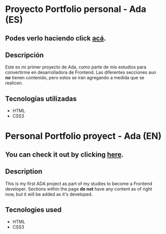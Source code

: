 # Proyecto Portfolio personal - Ada (ES)

Podes verlo haciendo click [acá](https://caroegger.github.io/Portfolio-Ada).
---
## Descripción 

Este es mi primer proyecto de Ada, como parte de mis estudios para convertirme en desarrolladora de Frontend.
Las diferentes secciones aun **no** tienen contenido, pero estos se irán agregando a medida que se realicen.

## Tecnologías utilizadas 

- HTML
- CSS3
 

# Personal Portfolio proyect - Ada (EN)

You can check it out by clicking [here](https://caroegger.github.io/Portfolio-Ada).
---
## Description

This is my first ADA project as part of my studies to become a Frontend developer.
Sections within the page **do not** have any content as of right now, but it will be added as it's developed.

## Tecnologies used 

- HTML
- CSS3

